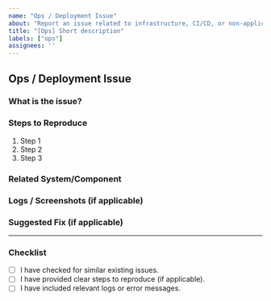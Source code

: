 ```yaml
---
name: "Ops / Deployment Issue"
about: "Report an issue related to infrastructure, CI/CD, or non-application tasks."
title: "[Ops] Short description"
labels: ["ops"]
assignees: ''
---
```


## Ops / Deployment Issue

### What is the issue?
<!-- Describe the operational issue you are facing (e.g., deployment failure, build issue). -->

### Steps to Reproduce
<!-- Provide a step-by-step guide to reproduce the problem if applicable. -->
1. Step 1
2. Step 2
3. Step 3

### Related System/Component
<!-- Specify the system, service, or deployment component affected (e.g., Docker, GitHub Actions, Kubernetes). -->

### Logs / Screenshots (if applicable)
<!-- Paste any relevant logs or screenshots here. -->

### Suggested Fix (if applicable)
<!-- If you have any ideas on how this could be fixed, describe them here. -->

---

### Checklist
- [ ] I have checked for similar existing issues.
- [ ] I have provided clear steps to reproduce (if applicable).
- [ ] I have included relevant logs or error messages.
